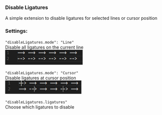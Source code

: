 ### Disable Ligatures

A simple extension to disable ligatures for selected lines or cursor position

### Settings:  
`"disableLigatures.mode": "Line"`  
Disable all ligatures on the current line  
![Line](img/line.png)

`"disableLigatures.mode": "Cursor"`  
Disable ligatures at cursor position  
![Cursor](img/cursor.png)

`"disableLigatures.ligatures"`  
Choose which ligatures to disable